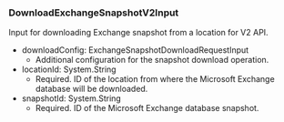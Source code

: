 ### DownloadExchangeSnapshotV2Input
Input for downloading Exchange snapshot from a location for V2 API.

- downloadConfig: ExchangeSnapshotDownloadRequestInput
  - Additional configuration for the snapshot download operation.
- locationId: System.String
  - Required. ID of the location from where the Microsoft Exchange database will be downloaded.
- snapshotId: System.String
  - Required. ID of the Microsoft Exchange database snapshot.

